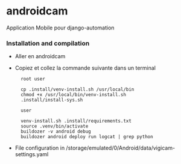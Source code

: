 # androidcam
Application Mobile pour django-automation


### Installation and compilation

- Aller en androidcam
- Copiez et collez la commande suivante dans un terminal


        root user
    
        cp .install/venv-install.sh /usr/local/bin
        chmod +x /usr/local/bin/venv-install.sh
        .install/install-sys.sh
            
        user
    
        venv-install.sh .install/requirements.txt
        source .venv/bin/activate
        buildozer -v android debug
        buildozer android deploy run logcat | grep python
            
- File configuration in /storage/emulated/0/Android/data/vigicam-settings.yaml